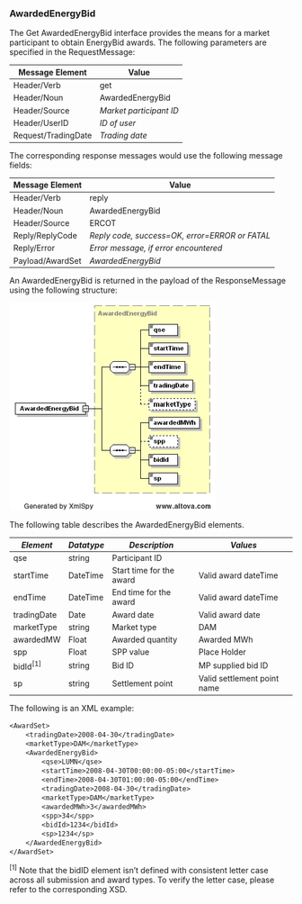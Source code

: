 ### AwardedEnergyBid

The Get AwardedEnergyBid interface provides the means for a market
participant to obtain EnergyBid awards. The following parameters are
specified in the RequestMessage:

| <span class="mark">Message Element</span> | <span class="mark">Value</span> |
|-------------------------------------------|---------------------------------|
| Header/Verb                               | get                             |
| Header/Noun                               | AwardedEnergyBid                |
| Header/Source                             | *Market participant ID*         |
| Header/UserID                             | *ID of user*                    |
| Request/TradingDate                       | *Trading date*                  |

The corresponding response messages would use the following message
fields:

| <span class="mark">Message Element</span> | <span class="mark">Value</span>                |
|-------------------------------------------|------------------------------------------------|
| Header/Verb                               | reply                                          |
| Header/Noun                               | AwardedEnergyBid                               |
| Header/Source                             | ERCOT                                          |
| Reply/ReplyCode                           | *Reply code, success=OK, error=ERROR or FATAL* |
| Reply/Error                               | *Error message, if error encountered*          |
| Payload/AwardSet                          | *AwardedEnergyBid*                             |


An AwardedEnergyBid is returned in the payload of the ResponseMessage
using the following structure:

![AwardedEnergyBid Structure](../Images/AwardedEnergyBid_Structure.png)


The following table describes the AwardedEnergyBid elements.

| *Element*   | *Datatype* | *Description*            | *Values*                    |
|-------------|------------|--------------------------|-----------------------------|
| qse         | string     | Participant ID           |                             |
| startTime   | DateTime   | Start time for the award | Valid award dateTime        |
| endTime     | DateTime   | End time for the award   | Valid award dateTime        |
| tradingDate | Date       | Award date               | Valid award date            |
| marketType  | string     | Market type              | DAM                         |
| awardedMW   | Float      | Awarded quantity         | Awarded MWh                 |
| spp         | Float      | SPP value                | Place Holder                |
| bidId<sup>[1]</sup>   | string     | Bid ID                   | MP supplied bid ID          |
| sp          | string     | Settlement point         | Valid settlement point name |

The following is an XML example:

~~~
<AwardSet>
    <tradingDate>2008-04-30</tradingDate>
    <marketType>DAM</marketType>
    <AwardedEnergyBid>
        <qse>LUMN</qse>
        <startTime>2008-04-30T00:00:00-05:00</startTime>
        <endTime>2008-04-30T01:00:00-05:00</endTime>
        <tradingDate>2008-04-30</tradingDate>
        <marketType>DAM</marketType>
        <awardedMWh>3</awardedMWh>
        <spp>34</spp>
        <bidId>1234</bidId>
        <sp>1234</sp>
    </AwardedEnergyBid>
</AwardSet>
~~~

<sup>[1]</sup> Note that the bidID element isn’t defined with consistent letter
    case across all submission and award types. To verify the letter
    case, please refer to the corresponding XSD.

